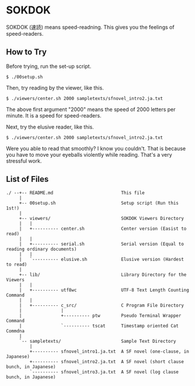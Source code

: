 # SOKDOK

SOKDOK (速読) means speed-readning. This gives you the feelings of speed-readers.

## How to Try

Before trying, run the set-up script.

```
$ ./00setup.sh
```

Then, try reading by the viewer, like this.

```
$ ./viewers/center.sh 2000 sampletexts/sfnovel_intro2.ja.txt
```
The above first argument "2000" means the speed of 2000 letters per minute. It is a speed for speed-readers.

Next, try the elusive reader, like this.

```
$ ./viewers/center.sh 2000 sampletexts/sfnovel_intro2.ja.txt
```

Were you able to read that smoothly? I know you couldn't. That is because you have to move your eyeballs violently while reading. That's a very stressful work.

## List of Files

```
./ --+-- README.md                          This file
     |                                      
     +-- 00setup.sh                         Setup script (Run this 1st!)
     |                                      
     +-- viewers/                           SOKDOK Viewers Directory
     |   |                                  
     |   +---------- center.sh              Center version (Easist to read)
     |   |                                  
     |   +---------- serial.sh              Serial version (Equal to reading ordinary documents)
     |   |                                  
     |   `---------- elusive.sh             Elusive version (Hardest to read)
     |                                      
     +-- lib/                               Library Directory for the Viewers
     |   |                                  
     |   +---------- utf8wc                 UTF-8 Text Length Counting Command
     |   |                                  
     |   +---------- c_src/                 C Program File Directory
     |               |                      
     |               +---------- ptw        Pseudo Terminal Wrapper Command
     |               `---------- tscat      Timestamp oriented Cat Commdna
     |                                      
     `-- sampletexts/                       Sample Text Directory
         |                                  
         +---------- sfnovel_intro1.ja.txt  A SF novel (one-clause, in Japanese)
         +---------- sfnovel_intro2.ja.txt  A SF novel (short clause bunch, in Japanese)
         `---------- sfnovel_intro3.ja.txt  A SF novel (log clause bunch, in Japanese)
```
